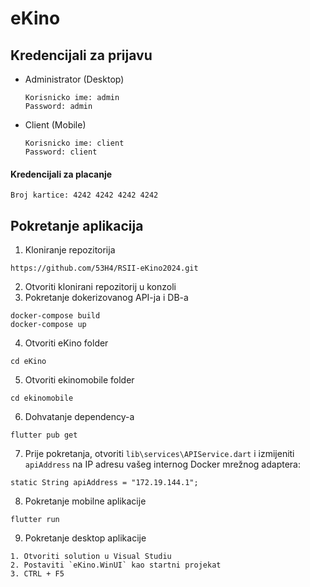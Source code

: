 ﻿# eKino

## Kredencijali za prijavu

- Administrator (Desktop)

  ```
  Korisnicko ime: admin
  Password: admin
  ```
- Client (Mobile)

  ```
  Korisnicko ime: client
  Password: client
  ```

#### Kredencijali za placanje

  ```
  Broj kartice: 4242 4242 4242 4242
  ```

## Pokretanje aplikacija
1. Kloniranje repozitorija
  ```
  https://github.com/53H4/RSII-eKino2024.git
  ```
2. Otvoriti klonirani repozitorij u konzoli
3. Pokretanje dokerizovanog API-ja i DB-a
  ```
  docker-compose build
  docker-compose up
  ```
4. Otvoriti eKino folder
  ```
  cd eKino
  ```
5. Otvoriti ekinomobile folder
  ```
  cd ekinomobile
  ```
6. Dohvatanje dependency-a
  ```
  flutter pub get
  ```
7. Prije pokretanja, otvoriti `lib\services\APIService.dart` i izmijeniti `apiAddress` na IP adresu vašeg internog Docker mrežnog adaptera:
  ```
  static String apiAddress = "172.19.144.1";
  ```
8. Pokretanje mobilne aplikacije
  ```
  flutter run
  ```
9. Pokretanje desktop aplikacije
  ```
  1. Otvoriti solution u Visual Studiu
  2. Postaviti `eKino.WinUI` kao startni projekat
  3. CTRL + F5
  ```
  